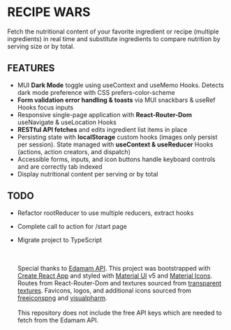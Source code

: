 # RECIPE WARS

Fetch the nutritional content of your favorite ingredient or recipe (multiple ingredients) in real time and substitute ingredients to compare nutrition by serving size or by total.

## FEATURES

- MUI **Dark Mode** toggle using useContext and useMemo Hooks. Detects dark mode preference with CSS prefers-color-scheme
- **Form validation error handling & toasts** via MUI snackbars & useRef Hooks focus inputs
- Responsive single-page application with **React-Router-Dom** useNavigate & useLocation Hooks
- **RESTful API fetches** and edits ingredient list items in place
- Persisting state with **localStorage** custom hooks (images only persist per session). State managed with **useContext & useReducer** Hooks (actions, action creators, and dispatch)
- Accessible forms, inputs, and icon buttons handle keyboard controls and are correctly tab indexed
- Display nutritional content per serving or by total

## TODO

- Refactor rootReducer to use multiple reducers, extract hooks
- Complete call to action for /start page
- Migrate project to TypeScript

  \
  \
  Special thanks to [Edamam API](https://developer.edamam.com/attribution). This project was bootstrapped with [Create React App](https://github.com/facebook/create-react-app) and styled with [Material UI](https://mui.com/) v5 and [Material Icons](https://mui.com/material-ui/material-icons/). Routes from React-Router-Dom and textures sourced from [transparent textures](https://www.transparenttextures.com/). Favicons, logos, and additional icons sourced from [freeiconspng](https://www.freeiconspng.com/) and [visualpharm](https://www.visualpharm.com/free-icons/). \
  \
  This repository does not include the free API keys which are needed to fetch from the Edamam API.
